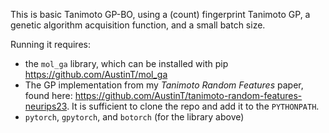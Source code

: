 This is basic Tanimoto GP-BO, using a (count) fingerprint Tanimoto GP, a genetic algorithm acquisition function, and a small batch size.

Running it requires:
- the `mol_ga` library, which can be installed with pip <https://github.com/AustinT/mol_ga>
- The GP implementation from my _Tanimoto Random Features_ paper, found here: <https://github.com/AustinT/tanimoto-random-features-neurips23>. It is sufficient to clone the repo and add it to the `PYTHONPATH`.
- `pytorch`, `gpytorch`, and `botorch` (for the library above)
